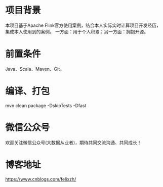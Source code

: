 # 项目背景

本项目基于Apache Flink官方使用案例，结合本人实际实时计算项目开发经历，集成本人使用到的案例。
一方面：用于个人积累；另一方面：拥抱开源。

# 前置条件

Java、Scala、Maven、Git。

# 编译、打包

mvn clean package -DskipTests -Dfast

# 微信公众号

欢迎关注微信公众号(大数据从业者)，期待共同交流沟通、共同成长！

# 博客地址

https://www.cnblogs.com/felixzh/
